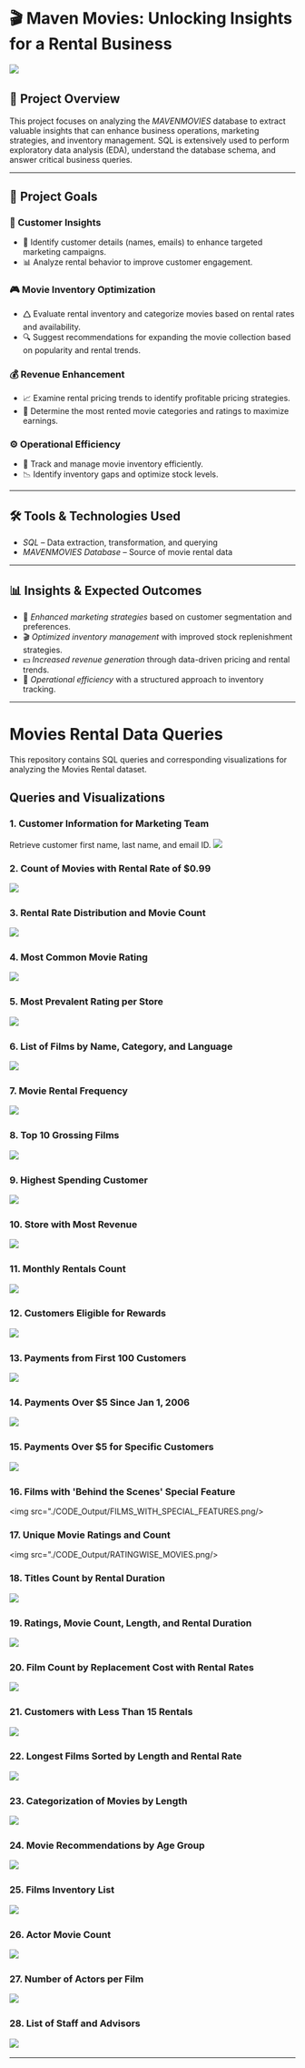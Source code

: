 # 🎬 Maven Movies: Unlocking Insights for a Rental Business

<img src="./banner.jpg"/>&nbsp;

## 📌 Project Overview
This project focuses on analyzing the *MAVENMOVIES* database to extract valuable insights that can enhance business operations, marketing strategies, and inventory management. SQL is extensively used to perform exploratory data analysis (EDA), understand the database schema, and answer critical business queries.


---

## 🎯 Project Goals

### 🛒 Customer Insights

- 📌 Identify customer details (names, emails) to enhance targeted marketing campaigns.
- 📊 Analyze rental behavior to improve customer engagement.

### 🎮 Movie Inventory Optimization

- 🛆 Evaluate rental inventory and categorize movies based on rental rates and availability.
- 🔍 Suggest recommendations for expanding the movie collection based on popularity and rental trends.

### 💰 Revenue Enhancement

- 📈 Examine rental pricing trends to identify profitable pricing strategies.
- 🎥 Determine the most rented movie categories and ratings to maximize earnings.

### ⚙️ Operational Efficiency

- 📌 Track and manage movie inventory efficiently.
- 📉 Identify inventory gaps and optimize stock levels.

---

## 🛠️ Tools & Technologies Used
- *SQL* – Data extraction, transformation, and querying
- *MAVENMOVIES Database* – Source of movie rental data

---

## 📊 Insights & Expected Outcomes
- 📢 *Enhanced marketing strategies* based on customer segmentation and preferences.
- 🎬 *Optimized inventory management* with improved stock replenishment strategies.
- 💵 *Increased revenue generation* through data-driven pricing and rental trends.
- 📌 *Operational efficiency* with a structured approach to inventory tracking.

---

# Movies Rental Data Queries

This repository contains SQL queries and corresponding visualizations for analyzing the Movies Rental dataset.

## Queries and Visualizations

### 1. Customer Information for Marketing Team
Retrieve customer first name, last name, and email ID.
<img src="./CODE_Output/ACTOR_APPEARANCE.png"/>&nbsp;


### 2. Count of Movies with Rental Rate of $0.99
<img src="./CODE_Output/CHEAPEST_RENTALS.png"/>&nbsp;

### 3. Rental Rate Distribution and Movie Count
<img src="./CODE_Output/TOTAL_NUMBER_OF_MOVIES.png"/>&nbsp;

### 4. Most Common Movie Rating
<img src="./CODE_Output/RATING_WISE_COUNT.png"/>&nbsp;

### 5. Most Prevalent Rating per Store
<img src="./CODE_Output/TOTAL_FILMS.png"/>&nbsp;

### 6. List of Films by Name, Category, and Language
<img src="./CODE_Output/CATEGORY_NAME.png"/>&nbsp;

### 7. Movie Rental Frequency
<img src="./CODE_Output/POPULARITY.png"/>&nbsp;

### 8. Top 10 Grossing Films
<img src="./CODE_Output/REVENUE_PER_MOVIE.png"/>&nbsp;

### 9. Highest Spending Customer
<img src="./CODE_Output/MOST_SPENDING_CUSTOMER.png"/>&nbsp;

### 10. Store with Most Revenue
<img src="./CODE_Output/TOTAL_NUMBER_OF_MOVIES.png"/>&nbsp;

### 11. Monthly Rentals Count
<img src="./CODE_Output/RENTALS_PER_MONTH.png"/>&nbsp;

### 12. Customers Eligible for Rewards
<img src="./CODE_Output/REWARD_VIA_PHONE.png"/>&nbsp;

### 13. Payments from First 100 Customers
<img src="./CODE_Output/PAYMENT_DETAILS_FIRST_100.png"/>&nbsp;

### 14. Payments Over $5 Since Jan 1, 2006
<img src="./CODE_Output/OLD_CUSTOMER_OVER_5$.png"/>&nbsp;

### 15. Payments Over $5 for Specific Customers
<img src="./CODE_Output/TOTAL_NUMBER_OF_MOVIES.png"/>&nbsp;

### 16. Films with 'Behind the Scenes' Special Feature
<img src="./CODE_Output/FILMS_WITH_SPECIAL_FEATURES.png/>&nbsp;

### 17. Unique Movie Ratings and Count
<img src="./CODE_Output/RATINGWISE_MOVIES.png/>&nbsp;

### 18. Titles Count by Rental Duration
<img src="./CODE_Output/RENTAL_DURATIONWISE_MOVIES.png"/>&nbsp;

### 19. Ratings, Movie Count, Length, and Rental Duration
<img src="./CODE_Output/COMPARE_LENGTH.png"/>&nbsp;

### 20. Film Count by Replacement Cost with Rental Rates
<img src="./CODE_Output/RENTAL_VS_REPLACEMENT.png"/>&nbsp;

### 21. Customers with Less Than 15 Rentals
<img src="./CODE_Output/NON_LOYAL_CUSTOMERS.png"/>&nbsp;

### 22. Longest Films Sorted by Length and Rental Rate
<img src="./CODE_Output/TOTAL_NUMBER_OF_MOVIES.png"/>&nbsp;

### 23. Categorization of Movies by Length
<img src="./CODE_Output/TOTAL_NUMBER_OF_MOVIES.png"/>&nbsp;

### 24. Movie Recommendations by Age Group
<img src="./CODE_Output/RECOMMENDATION_SYSTEM.png"/>&nbsp;

### 25. Films Inventory List
<img src="./CODE_Output/FILM_INVENTORY.png"/>&nbsp;

### 26. Actor Movie Count
<img src="./CODE_Output/ACTORS_NUMBER_OF_FILMS.png"/>&nbsp;

### 27. Number of Actors per Film
<img src="./CODE_Output/INVESTOR_REQUEST.png"/>&nbsp;

### 28. List of Staff and Advisors
<img src="./CODE_Output/CONFERENCE_LIST.png"/>&nbsp;

---
